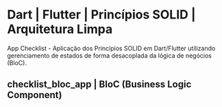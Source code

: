 # Dart | Flutter | Princípios SOLID | Arquitetura Limpa

App Checklist - Aplicação dos Princípios SOLID em Dart/Flutter utilizando gerenciamento de estados de forma desacoplada da lógica de negócios (BloC).

## checklist_bloc_app | BloC (Business Logic Component)
